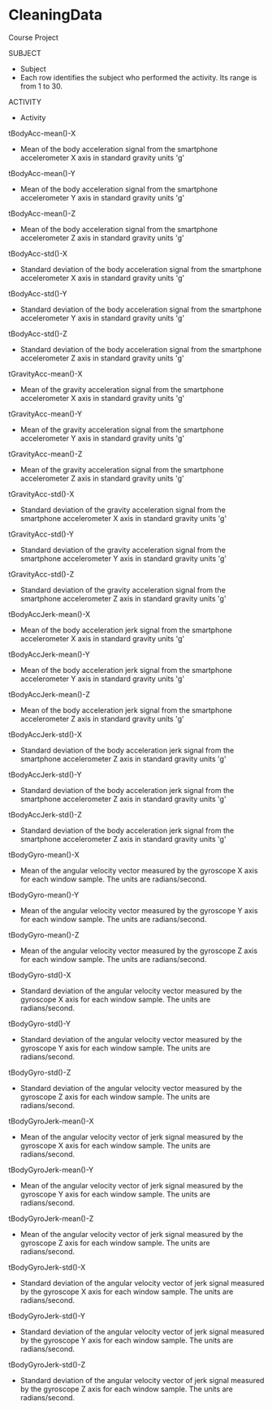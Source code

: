 # CleaningData
Course Project

SUBJECT		
* Subject
* Each row identifies the subject who performed the activity. Its range is from 1 to 30.    

ACTIVITY	
* Activity
 
tBodyAcc-mean()-X
* Mean of the body acceleration signal from the smartphone accelerometer X axis in standard gravity units 'g'
	
tBodyAcc-mean()-Y
* Mean of the body acceleration signal from the smartphone accelerometer Y axis in standard gravity units 'g'

tBodyAcc-mean()-Z
* Mean of the body acceleration signal from the smartphone accelerometer Z axis in standard gravity units 'g'
	
tBodyAcc-std()-X
* Standard deviation of the body acceleration signal from the smartphone accelerometer X axis in standard gravity units 'g'
	
tBodyAcc-std()-Y
* Standard deviation of the body acceleration signal from the smartphone accelerometer Y axis in standard gravity units 'g'

tBodyAcc-std()-Z
* Standard deviation of the body acceleration signal from the smartphone accelerometer Z axis in standard gravity units 'g'

tGravityAcc-mean()-X
* Mean of the gravity acceleration signal from the smartphone accelerometer X axis in standard gravity units 'g'
	
tGravityAcc-mean()-Y
* Mean of the gravity acceleration signal from the smartphone accelerometer Y axis in standard gravity units 'g'
	
tGravityAcc-mean()-Z
* Mean of the gravity acceleration signal from the smartphone accelerometer Z axis in standard gravity units 'g'
	
tGravityAcc-std()-X
* Standard deviation of the gravity acceleration signal from the smartphone accelerometer X axis in standard gravity units 'g'
	
tGravityAcc-std()-Y
* Standard deviation of the gravity acceleration signal from the smartphone accelerometer Y axis in standard gravity units 'g'

tGravityAcc-std()-Z
* Standard deviation of the gravity acceleration signal from the smartphone accelerometer Z axis in standard gravity units 'g'

tBodyAccJerk-mean()-X
* Mean of the body acceleration jerk signal from the smartphone accelerometer X axis in standard gravity units 'g'

tBodyAccJerk-mean()-Y
* Mean of the body acceleration jerk signal from the smartphone accelerometer Y axis in standard gravity units 'g'
	
tBodyAccJerk-mean()-Z
* Mean of the body acceleration jerk signal from the smartphone accelerometer Z axis in standard gravity units 'g'
	
tBodyAccJerk-std()-X
* Standard deviation of the body acceleration jerk signal from the smartphone accelerometer Z axis in standard gravity units 'g'
	
tBodyAccJerk-std()-Y
* Standard deviation of the body acceleration jerk signal from the smartphone accelerometer Z axis in standard gravity units 'g'

tBodyAccJerk-std()-Z
* Standard deviation of the body acceleration jerk signal from the smartphone accelerometer Z axis in standard gravity units 'g'
	
tBodyGyro-mean()-X
* Mean of the angular velocity vector measured by the gyroscope X axis for each window sample. The units are radians/second.

tBodyGyro-mean()-Y
* Mean of the angular velocity vector measured by the gyroscope Y axis for each window sample. The units are radians/second.
		
tBodyGyro-mean()-Z
* Mean of the angular velocity vector measured by the gyroscope Z axis for each window sample. The units are radians/second.

tBodyGyro-std()-X
* Standard deviation of the angular velocity vector measured by the gyroscope X axis for each window sample. The units are radians/second.

tBodyGyro-std()-Y
* Standard deviation of the angular velocity vector measured by the gyroscope Y axis for each window sample. The units are radians/second.
		
tBodyGyro-std()-Z
* Standard deviation of the angular velocity vector measured by the gyroscope Z axis for each window sample. The units are radians/second.

tBodyGyroJerk-mean()-X
* Mean of the angular velocity vector of jerk signal measured by the gyroscope X axis for each window sample. The units are radians/second.

tBodyGyroJerk-mean()-Y
* Mean of the angular velocity vector of jerk signal  measured by the gyroscope Y axis for each window sample. The units are radians/second.
		
tBodyGyroJerk-mean()-Z
* Mean of the angular velocity vector of jerk signal  measured by the gyroscope Z axis for each window sample. The units are radians/second.

tBodyGyroJerk-std()-X
* Standard deviation of the angular velocity vector of jerk signal measured by the gyroscope X axis for each window sample. The units are radians/second.

tBodyGyroJerk-std()-Y
* Standard deviation of the angular velocity vector of jerk signal measured by the gyroscope Y axis for each window sample. The units are radians/second.
		
tBodyGyroJerk-std()-Z
* Standard deviation of the angular velocity vector of jerk signal measured by the gyroscope Z axis for each window sample. The units are radians/second.
